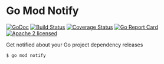 # Go Mod Notify

[![GoDoc](https://godoc.org/github.com/GoModNotify/go-mod-notify?status.svg)](https://godoc.org/github.com/GoModNotify/go-mod-notify)
[![Build Status](https://travis-ci.com/GoModNotify/go-mod-notify.svg?branch=master)](https://travis-ci.com/GoModNotify/go-mod-notify)
[![Coverage Status](https://codecov.io/gh/GoModNotify/go-mod-notify/branch/master/graph/badge.svg)](https://codecov.io/gh/GoModNotify/go-mod-notify)
[![Go Report Card](https://goreportcard.com/badge/github.com/GoModNotify/go-mod-notify)](https://goreportcard.com/report/github.com/GoModNotify/go-mod-notify)
[![Apache 2 licensed](https://img.shields.io/badge/license-Apache2-blue.svg)](https://raw.githubusercontent.com/GoModNotify/go-mod-notify/master/LICENSE)

Get notified about your Go project dependency releases

```
$ go mod notify
```
